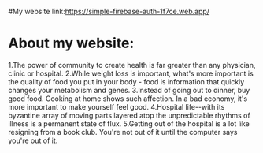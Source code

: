 #My website link:https://simple-firebase-auth-1f7ce.web.app/


# About my website:
1.The power of community to create health is far greater than any physician, clinic or hospital.
2.While weight loss is important, what's more important is the quality of food you put in your body - food is information that quickly changes your metabolism and genes.
3.Instead of going out to dinner, buy good food. Cooking at home shows such affection. In a bad economy, it's more important to make yourself feel good.
4.Hospital life--with its byzantine array of moving parts layered atop the unpredictable rhythms of illness is a permanent state of flux.
5.Getting out of the hospital is a lot like resigning from a book club. You're not out of it until the computer says you're out of it.
